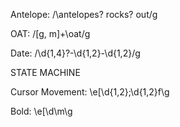 Antelope: /\antelopes? rocks? out/g

OAT: /[g, m]+\oat/g

Date: /\d{1,4}?-\d{1,2}-\d{1,2}/g


STATE MACHINE

Cursor Movement:  \\e\[\d{1,2};\d{1,2}f\g

Bold: \\e\[\d\m\g